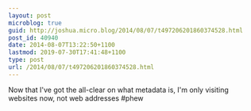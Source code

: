 ```yaml
---
layout: post
microblog: true
guid: http://joshua.micro.blog/2014/08/07/t497206201860374528.html
post_id: 40940
date: 2014-08-07T13:22:50+1100
lastmod: 2019-07-30T17:41:48+1100
type: post
url: /2014/08/07/t497206201860374528.html
---
```

Now that I've got the all-clear on what metadata is, I'm only visiting websites now, not web addresses #phew
